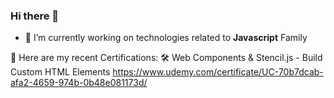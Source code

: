 ### Hi there 👋
- 🔭 I’m currently working on technologies related to <strong>Javascript</strong> Family

📜 Here are my recent Certifications: 
🛠️ Web Components & Stencil.js - Build Custom HTML Elements 
  https://www.udemy.com/certificate/UC-70b7dcab-afa2-4659-974b-0b48e081173d/

<!--
**shubhraj/shubhraj** is a ✨ _special_ ✨ repository because its `README.md` (this file) appears on your GitHub profile.

Here are some ideas to get you started:

- 🔭 I’m currently working on ...
- 🌱 I’m currently learning ...
- 👯 I’m looking to collaborate on ...
- 🤔 I’m looking for help with ...
- 💬 Ask me about ...
- 📫 How to reach me: ...
- 😄 Pronouns: ...
- ⚡ Fun fact: ...
-->
